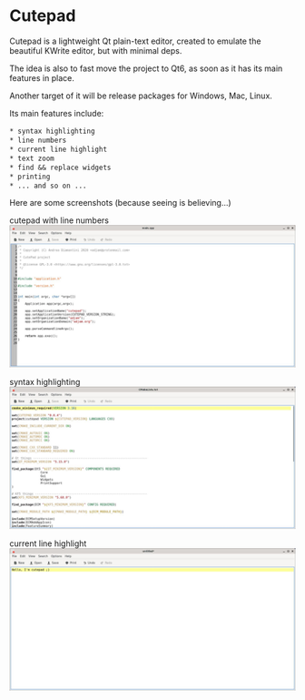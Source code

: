 # Cutepad

Cutepad is a lightweight Qt plain-text editor, created to emulate 
the beautiful KWrite editor, but with minimal deps.

The idea is also to fast move the project to Qt6, as soon as 
it has its main features in place.

Another target of it will be release packages for Windows, Mac, Linux.

Its main features include:

    * syntax highlighting
    * line numbers
    * current line highlight
    * text zoom
    * find && replace widgets
    * printing
    * ... and so on ...

Here are some screenshots (because seeing is believing...)

cutepad with line numbers
![Line Numbers](data/line_numbers.jpg "Line Numbers")

syntax highlighting
![Syntax Highlighting](data/syntax_highlightning.jpg "Syntax Highlight")

current line highlight
![Current Line Highlight](data/current_line_highlight.jpg "Current Line Highlight")

